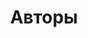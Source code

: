 ---
title: Авторы
type: docs
menu:
  main:
    parent: blog
    weight: 5
    params:
      icon: <i class="fas fa-fw fa-user text-danger"></i>
---